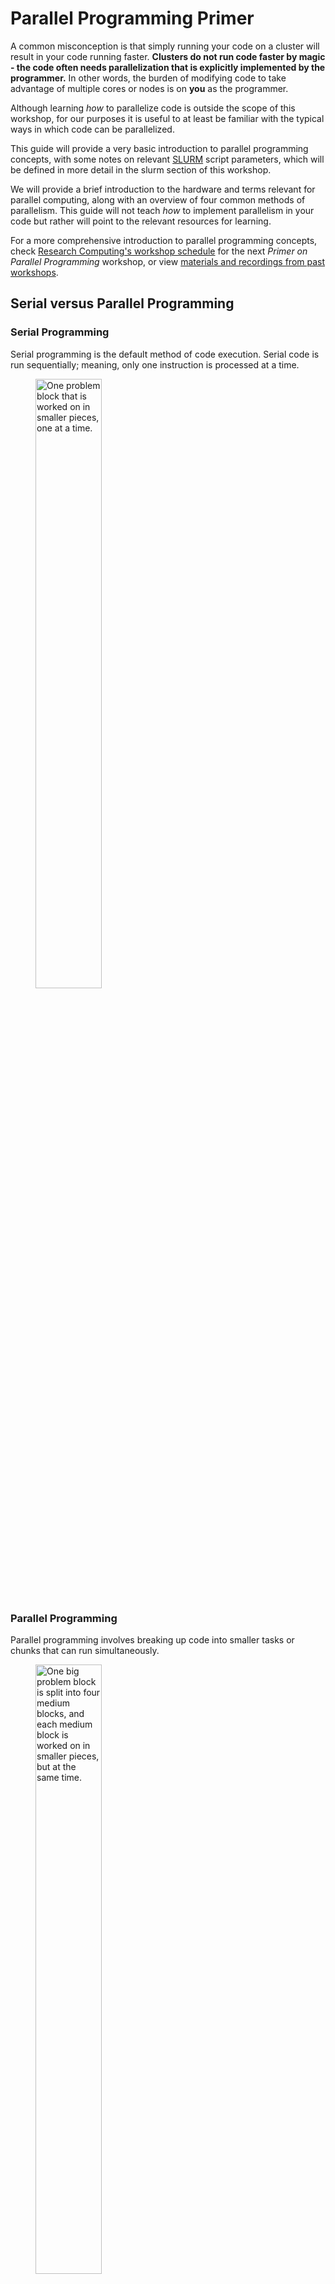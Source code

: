 # Parallel Programming Primer

A common misconception is that simply running your code on a cluster will result in your code running faster. **Clusters do not run code faster by magic - the code often needs parallelization that is explicitly implemented by the programmer.** In other words, the burden of modifying code to take advantage of multiple cores or nodes is on **you** as the programmer.

Although learning *how* to parallelize code is outside the scope of this workshop, for our purposes it is useful to at least be familiar with the typical ways in which code can be parallelized.

This guide will provide a very basic introduction to parallel programming concepts, with some notes on relevant [SLURM](https://researchcomputing.princeton.edu/support/knowledge-base/slurm) script parameters, which will be defined in more detail in the slurm section of this workshop.

We will provide a brief introduction to the hardware and terms relevant for parallel computing, along with an overview of four common methods of parallelism. This guide will not teach *how* to implement parallelism in your code but rather will point to the relevant resources for learning.

For a more comprehensive introduction to parallel programming concepts, check [Research Computing's workshop schedule](https://researchcomputing.princeton.edu/learn/workshops-live-training) for the next *Primer on Parallel Programming* workshop, or view [materials and recordings from past workshops](https://researchcomputing.princeton.edu/learn/workshops-live-training/archives-past-workshops).

## Serial versus Parallel Programming

### Serial Programming

Serial programming is the default method of code execution. Serial code is run sequentially; meaning, only one instruction is processed at a time.

<figure>
  <img src="https://hpc.llnl.gov/sites/default/files/serialProblem.gif" alt="One problem block that is worked on in smaller pieces, one at a time." width=50%/>
</figure>

### Parallel Programming

Parallel programming involves breaking up code into smaller tasks or chunks that can run simultaneously.

<figure>
  <img src="https://hpc.llnl.gov/sites/default/files/parallelProblem.gif" alt="One big problem block is split into four medium blocks, and each medium block is worked on in smaller pieces, but at the same time." width=50%/>
</figure>

*Images sourced from Lawrence Livermore National Laboratory's Introduction to [Parallel Computing Tutorial](https://hpc.llnl.gov/training/tutorials/introduction-parallel-computing-tutorial).*

## Brief Introduction to Relevant Vocabulary

### Computer Hardware (CPUs, GPUs, and Memory)

**CPU-chip** – CPU stands for Central Processing Unit. This is the computer's main processing unit; you can think of it as the 'brain' of the computer. This is the piece of hardware that performs calculations, moves data around, has access to the memory, etc. In systems such as [Princeton's High Performance Computing clusters](https://researchcomputing.princeton.edu/systems/systems-overview), CPU-chips are made of multiple CPU-cores.

**CPU-core** – A microprocessing unit on a CPU-chip. Each CPU-core can execute an independent set of instructions from the computer.

**GPU** – GPU stands for the Graphics Processing Unit. Originally intended to process graphics, in the context of parallel programming this unit can do a large number of simple arithmetic computations.

**Memory** – In this guide memory refers to Random-Access Memory, or RAM. The RAM unit stores the data that the CPU is actively working on.

| <a href="https://spectrum.ieee.org/why-cpu-frequency-stalled"><img src="https://spectrum.ieee.org/media-library/eyJhbGciOiJIUzI1NiIsInR5cCI6IkpXVCJ9.eyJpbWFnZSI6Imh0dHBzOi8vYXNzZXRzLnJibC5tcy8yNTU2MDE3Ni9vcmlnaW4uanBnIiwiZXhwaXJlc19hdCI6MTYzMDUyMjA4Nn0.HxFJ9q5nmiY4ITML52e-yQZolSnspmb3S0YDhEQzJzQ/image.jpg?quality=80&width=734" alt="Intel chip with four cores." width="300"/></a><p>Source: https://spectrum.ieee.org/why-cpu-frequency-stalled</p>|
|:-----:|
|*A computer's processing power comes from its CPU-chip, or the Central Processing Unit. These days, faster CPU's are made by placing multiple mini-processors (also known as CPU-cores) on one CPU-chip. The CPU-chip in this image contains 4 CPU-cores. Princeton's Research Computing clusters use multi-core computers, with 32-128 cores per compute node.*|

### Additional Parallelism Terminology

An understanding of **threads** and **processes** is also useful when discussing parallel programming concepts.

If you consider the code you need to run as one big job, to run that code in parallel you'll want to divide that one big job into several, smaller *tasks*^[Note that in SLURM scripts, the word task can be used to refer to a process.] that can be run at the same time. This is the general idea behind parallel programming.

When tasks are run as **threads**, the tasks all share direct access to a common region of memory. The mulitple threads are considered to belong to one process.

When tasks run as distinct **processes**, each process gets its own individual region of memory–even if run on the same computer.

To put it even more simply, processes have their own memory, while threads belong to a process and share memory with all of the other threads belonging to that process.

<!--- Current attempt for images & captions. Works, but a hack. Probably not consdiered accessible. --->
|<img src="diagrams/comp.png" alt="One empty rectangle."/>|<img src="diagrams/comp_threads.png" alt="One rectangle, inside of which is a small circle representing one process. There are four separate lines stemming from the circle, representing four threads."/>|<img src="diagrams/comp_processes.png" alt="One rectangle, inside of which are two small circles representing two processes. There is one  line stemming from each circle, representing one thread per process."/>|
|----|----|----|
|If a box represents a computer,|and a task can be represented as line stemming from a spot in memory, then tasks run as threads can be represented as the above, where all threads have access to the same memory space,|and tasks run as processes can be represented as the above, where each process has its own siloed memory.|

<!--- Initial attempt for images & captions. Gives a weird spacing that makes one image's caption look like it belong to another image. --->
<!---
<figure>
  <img src="diagrams/comp.png" alt="One empty rectangle." width=30%/>
  <figcaption>If a box represents a computer,</figcaption>
</figure>

<br/>

<figure>
  <img src="diagrams/comp_threads.png" alt="One rectangle, inside of which is a small circle representing one process. There are four separate lines stemming from the circle, representing four threads." width=30%/>
  <figcaption>and a task can be represented as line stemming from a spot in memory, then tasks run as threads can be represented as the above, where all threads have access to the same memory space,</figcaption>
</figure>

<br>

<figure>
  <img src="diagrams/comp_processes.png" alt="One rectangle, inside of which are two small circles representing two processes. There is one  line stemming from each circle, representing one thread per process." width=30%/>
  <figcaption>and tasks run as processes can be represented as the above, where each process has its own siloed memory.</figcaption>
</figure>
--->

## Four Basic Types of Parallel Programming

The diagrams used in the following sections can be read according to this key diagram. Gray text in the diagram indicates the corresponding SLURM script parameter for each term. (Note that SLURM will be covered in more detail later in the course. We recommend re-visiting the SLURM parameters in these diagrams after reading the SLURM section.)

<figure>
  <img src="diagrams/key.png" alt="Diagram showing a rectangle as a computer, circles inside represent spaces in memory, lines coming from the circle represent threads, and different circles represent different processes that do not share memory." width=50%/>
</figure>


### 1. Embarassingly Parallel

This is the simplest type of parallelism to implement.

A project is embarassingly parallel if each task in a job can be run completely independently of other tasks. In other words, the program runs a bunch of copies of the same task, but each copy has different input parameters.

In embarassingly parallel programs, there is no communication required between tasks, which is what makes it easy to implement.

#### Example SLURM Script  
`--nodes = 1          # node count`  
`--ntasks = 1         # total number of tasks across all nodes`  
`--cpus-per-task = 1  # cpu-cores per task`  
`--array = 0-49       # number of times you'd like your task to run, each time with different input`  

#### Example Diagram   
<figure>
  <img src="diagrams/array.png" alt="One rectangle, inside of which is a small circle representing one process. The rectangle is then repeated 50 times." width=50%/>
</figure>

#### Example Code

<details>
  <summary> Click to expand </summary>

Let's say your project consists of the following data, with one million x-values:

`x = 1, 2, 3, 4, ..., 1000000`

You've written the following program to calculate and print a y-value for each x-value.

`y = (x * 0.3) + 4.21`
`print(y)`

Here, a task  is the calcuation of the y-value for one x-value.

Normally, you would run your program serially, meaning you'd use only 1 core to run your program for all the x-values in your data. That one core can only run one task at a time. If, for the sake of simplicity, we say each task takes 1 second to complete, then the program should take

1,000,000 tasks x 1 second/task = 1,000,000 seconds

to complete.

If you run the program in parallel, however, you can now use multiple cores on one computer simultaneously. If, for example, you could have access to 50 cores, then each core can work on a different value of x at the same time. This will cut down the time it takes to complete all tasks to

1,000,000 tasks x 1 second/task % 50 cores = 20,000 seconds


</details>  

</br>

On Princeton's Research Computing clusters, you can run embarassingly parallel programs as [job arrays](https://researchcomputing.princeton.edu/support/knowledge-base/slurm#arrays).

### 2. Shared-Memory Parallelism (Multithreading)

Shared-memory parallelism is when tasks are run as **threads** on separate CPU-cores of the same computer. In other words, a single program can access many cores on one machine.

As the name "shared-memory parallelism" implies, the CPU-cores share memory because they are on the same computer and all have access to the same memory card. Due to the shared memory, a light level of communication is required between the cores working on each task.

Since multiple threads are used to complete a job, shared-memory parallelism is often also refered to as **multithreading**.

A common programming model for shared-memory parallelism is called fork/join. The program starts out with a 'unified' parent thread, and *forks* into multiple child threads which then *join* together again at the end of the program in order to share results with each other.  

#### Methods Associated with Shared-Memory Parallelism

The most common method to implement shared-memory parallelism is **OpenMP**, but there's also POSIX Threads (pthread), SIMD or vector intrinsics (Intel MKL), C++ Parallel STL (Intel TBB), and shmem. These are each specific libaries, and you can choose one that suits your work.


#### Example SLURM Script  
`--nodes = 1          # node count`  
`--ntasks = 1         # total number of tasks across all nodes`  
`--cpus-per-task = 4  # cpu-cores per task (>1 if multi-threaded tasks)  
`
#### Example Diagram  
<figure>
  <img src="diagrams/sharedmem.png" alt="One rectangle, inside of which is a small circle representing one process. There are four separate lines stemming from the circle, representing four threads." width=50%/>
</figure>

#### Example Code
Try running this [OpenMP example](https://github.com/PrincetonUniversity/hpc_beginning_workshop/tree/master/RC_example_jobs/fortran/multithreaded) from our *Getting Started with the Research Computing Clusters* workshop.

### 3. Distributed-Memory Parallelism (Multiprocessing)

Distributed-memory parallelism generally refers to running tasks as multiple **processes** that do not share the same space in memory. While this can technically happen on one computer, that is a more complicated use case. The more intuitive way to understand distributed-memory parallelism is in the case that tasks are run on different computers, as those tasks more obviously have their own memory.

As an example, distributed-memory parallelism could be used to calculate the expected number of people commuting into each USA county per day. To calculate the number of commuters, let's say you require population data from the surrounding counties. The work to calculate commuters by county could be divided up by state, so that a different computer could handle all of the calculations for each state. The counties at the border of each state, however,  need information from the neighboring counties in another state in order to complete their calculations. The process working on New Jersey, for example, would need to communicate with the processes working on the surrounding states (Delaware, Pennsylvania, and New York) to complete its work. Therefore, at some point the process on each computer needs to communicate with the processes on other computers in order to work.

This is one of the more complicated types of parallelism, since it requires a high level of communication between different tasks to ensure that everything runs properly.

Since multiple processes are needed to complete a job, distributed-memory parallelism is often referred to as **multiprocessing**.

#### Methods Associated with Distributed-Memory Parallelism

The most common method to implement distributed-memory parallelism is **MPI**. MPI is an Application Programming Interface (API) that stands for Message-Passing Interface, and can be used in Fortran, C, and C++/

For those working with machine learning, you may also consider Spark/Hadoop, Dask, and General Multiprocessing.

#### Example SLURM Script  
`--nodes = 3            # node count`  
`--ntasks = 2           # total number of tasks across all nodes`  
`--cpus-per-task = 1    # cpu-cores per task (>1 if multi-threaded tasks)`  

#### Example Diagram  
<figure>
  <img src="diagrams/distmem.png" alt="Three rectangles, representing three computers. Inside of each rectangle are two small circles representing two processes. There's one line stemming from each circle, representing one thread per process.'" width=70%/>
</figure>

#### Example Code
Try running this [MPI example](https://github.com/PrincetonUniversity/hpc_beginning_workshop/tree/master/RC_example_jobs/cxx/parallel) from our *Getting Started with the Research Computing Clusters* workshop.

### 4. Accelerator Parallelism (GPU's, and FPGA's)

Accelerator Parallelism uses different types of computer hardware, such as Graphical Processing Units (GPUs) and Field-Programmable Gate Arrays (FPGAs), to simply do computations faster than any CPU chip is able to. A CPU, for example, can have tens of processing cores, but a GPU has thousands.

To learn more about GPU's, see the [01_what_is_a_gpu](https://github.com/PrincetonUniversity/gpu_programming_intro/tree/master/01_what_is_a_gpu) repository in Research Computing's [*Introduction to GPU Programming* workshop](https://github.com/PrincetonUniversity/gpu_programming_intro) material. You can also check out [Research Computing's Workshops & Live Training](https://researchcomputing.princeton.edu/learn/workshops-live-training) page to see upcoming in-person trainings on GPU topics.

To learn more about FPGA's, check out [Research Computing's Workshops & Live Training](https://researchcomputing.princeton.edu/learn/workshops-live-training) page for upcoming in-person trainings, or search the page for material from past workshops. For example, you can access a recording of [Intel's workshop on FPGAs](https://researchcomputing.princeton.edu/learn/workshops-live-training/archives-past-workshops/spring-2021-workshop-materials) from Spring 2021, or the content from the *Intro to Field-Programmable Gate Arrays (FPGAs)* workshop from Fall 2021.

#### Example Code
Try running several [GPU examples](https://github.com/PrincetonUniversity/gpu_programming_intro/tree/master/03_your_first_gpu_job) from Research Computing's *Introduction to GPU Programming* workshop.

## In Summary

To summarize, the burden of modifying the code to take advantage of multiple cores or multiple nodes is on the programmer. There are multiple types of parallelism to choose from, but just running code on a ‘bigger’ computer doesn’t make it run faster.

## Resource Links to Dive Deeper into Parallel Programming Topics

Resource lists by topic, compiled by staff in Princeton's Research Computing and PICSciE groups:

* [Overview of HPC & Parallel Programming](https://researchcomputing.princeton.edu/education/external-online-resources/hpc-overview)
* [MPI](https://researchcomputing.princeton.edu/education/external-online-resources/mpi)
* [OpenMP](https://researchcomputing.princeton.edu/education/external-online-resources/openmp)

Check Research Computing's upcoming [workshop schedule](https://researchcomputing.princeton.edu/learn/workshops-live-training) for deeper training on Parallel Programming topics. (Workshops are on parallel computing are typically held in the Fall semester).

## Online Resources Used to Write This Guide

[A Primer on Parallel Programming](https://princetonuniversity.github.io/PUbootcamp_winter2021/sessions/M2C-parallel-programming/), by Garrett Wright

[University of Oklahoma's Supercomputing in Plain English Workshop Series](http://www.oscer.ou.edu/education.php), by Henry Neeman

[Material for Princeton's R in HPC Workshop](https://github.com/PrincetonUniversity/HPC_R_Workshop), by Ben Hicks

[Parallel Programming Primer I: Fundamental Concepts](https://medium.com/craftdata-labs/parallel-programming-for-data-processing-fundamental-concepts-ab17a3b3d6a9), and [Parallel Programming Primer II: Multiprocessing and Multithreading](https://medium.com/craftdata-labs/parallel-programming-for-data-processing-part-ii-multiprocessing-and-multithreading-8ec8649e9dd1) by Saurav Dhungana
